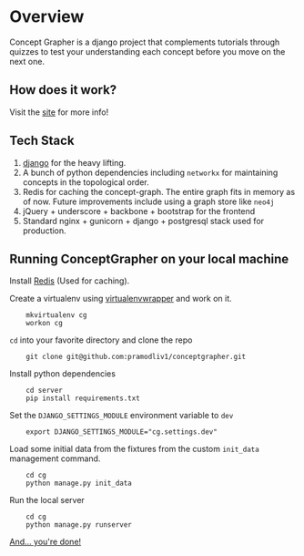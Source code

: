 Overview
==============


Concept Grapher is a django project that complements tutorials through quizzes to test your understanding each concept before you move on the next one. 

How does it work?
----------------
Visit the [site](http://conceptgrapher.org) for more info!

Tech Stack
------------------
1. [django](http://github.com/django/django) for the heavy lifting.
2. A bunch of python dependencies including `networkx` for maintaining concepts in the topological order.
3. Redis for caching the concept-graph. The entire graph fits in memory as of now.
Future improvements include using a graph store like `neo4j`
4. jQuery + underscore + backbone + bootstrap for the frontend
5. Standard nginx + gunicorn + django + postgresql stack used for production.

Running ConceptGrapher on your local machine
----------
Install [Redis](redis.io) (Used for caching).

Create a virtualenv using [virtualenvwrapper](http://virtualenvwrapper.readthedocs.org/en/latest/) and work on it.

        mkvirtualenv cg
        workon cg

`cd` into your favorite directory and clone the repo
    
        git clone git@github.com:pramodliv1/conceptgrapher.git

Install python dependencies

        cd server
        pip install requirements.txt

Set the `DJANGO_SETTINGS_MODULE` environment variable to `dev`
        
        export DJANGO_SETTINGS_MODULE="cg.settings.dev"

Load some initial data from the fixtures from the custom `init_data` management command.

        cd cg
        python manage.py init_data



Run the local server

        cd cg
        python manage.py runserver

[And... you're done!](http://localhost:8000)
